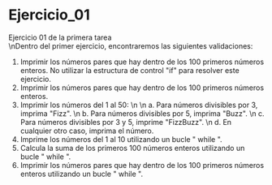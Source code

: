 # Ejercicio_01
Ejercicio 01 de la primera tarea  
\nDentro del primer ejercicio, encontraremos las siguientes validaciones: 
1.	Imprimir los números pares que hay dentro de los 100 primeros números enteros. No utilizar la estructura de control "if" para resolver este ejercicio.
2.	Imprimir los números pares que hay dentro de los 100 primeros números enteros. 
3.	Imprimir los números del 1 al 50: \n
    \n a.	Para números divisibles por 3, imprima "Fizz".
    \n b.	Para números divisibles por 5, imprima "Buzz".
    \n c.	Para números divisibles por 3 y 5, imprime "FizzBuzz".
    \n d.	En cualquier otro caso, imprima el número.
4.	Imprime los números del 1 al 10 utilizando un bucle " while ".
5.	Calcula la suma de los primeros 100 números enteros utilizando un bucle " while ".
6.	Imprimir los números pares que hay dentro de los 100 primeros números enteros utilizando un bucle " while ".
